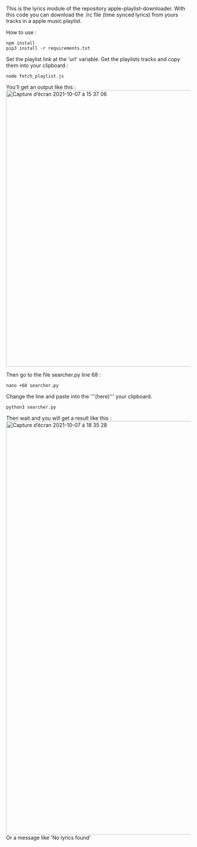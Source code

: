 This is the lyrics module of the repository apple-playlist-downloader.
With this code you can download the .lrc file (time synced lyrics) from yours tracks in a apple music playlist.

How to use :

```
npm install
pip3 install -r requirements.txt
```
Set the playlist link at the 'url' variable. 
Get the playlists tracks and copy them into your clipboard :

```
node fetch_playlist.js
```
You'll get an output like this :
<img width="752" alt="Capture d’écran 2021-10-07 à 15 37 06" src="https://user-images.githubusercontent.com/44288655/136427167-f6ca4fd4-beca-41dd-b17f-2db16cadd75a.png">


Then go to the file searcher.py line 68 : 
```
nano +68 searcher.py 
```
Change the line and paste into the '''(here)''' your clipboard.
```
python3 searcher.py
```
Then wait and you will get a result like this :
<img width="1125" alt="Capture d’écran 2021-10-07 à 18 35 28" src="https://user-images.githubusercontent.com/44288655/136427185-aba0dbe3-86db-4d28-ba6f-1520b6364058.png">
Or a message like 'No lyrics found'
